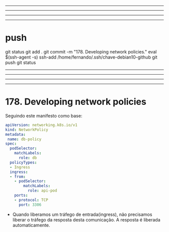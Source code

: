 


------------------------------------------------------------------------------------------------------------------------------------------------------
------------------------------------------------------------------------------------------------------------------------------------------------------
------------------------------------------------------------------------------------------------------------------------------------------------------
------------------------------------------------------------------------------------------------------------------------------------------------------
# push

git status
git add .
git commit -m "178. Developing network policies."
eval $(ssh-agent -s)
ssh-add /home/fernando/.ssh/chave-debian10-github
git push
git status



------------------------------------------------------------------------------------------------------------------------------------------------------
------------------------------------------------------------------------------------------------------------------------------------------------------
------------------------------------------------------------------------------------------------------------------------------------------------------
------------------------------------------------------------------------------------------------------------------------------------------------------
# 178. Developing network policies


Seguindo este manifesto como base:

~~~~yaml
apiVersion: networking.k8s.io/v1
kind: NetworkPolicy
metadata:
 name: db-policy
spec:
  podSelector:
    matchLabels:
      role: db
  policyTypes:
  - Ingress
  ingress:
  - from:
    - podSelector:
        matchLabels:
          role: api-pod
    ports:
    - protocol: TCP
      port: 3306
~~~~




- Quando liberamos um tráfego de entrada(ingress), não precisamos liberar o tráfego da resposta desta comunicação. A resposta é liberada automaticamente.